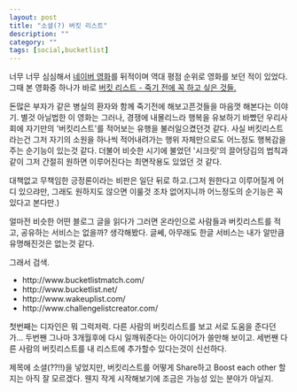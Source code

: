 ```yaml
---
layout: post
title: "소셜(?) 버킷 리스트"
description: ""
category: ""
tags: [social,bucketlist]
---
```

너무 너무 심심해서 <a href="http://movie.naver.com">네이버 영화</a>를 뒤적이며 역대 평점 순위로 영화를 보던 적이 있었다.
그때 본 영화중 하나가 바로 <a href='http://movie.naver.com/movie/bi/mi/basic.nhn?code=69102'>버킷 리스트 - 죽기 전에 꼭 하고 싶은 것들.</a>

돈많은 부자가 같은 병실의 환자와 함께 죽기전에 해보고픈것들을 마음껏 해본다는 이야기. 
별것 아닐법한 이 영화는 그러나, 경쟁에 내몰리느라 행복을 유보하기 바빴던 우리사회에 자기만의 '버킷리스트'를 적어보는 유행을 불러일으켰던것 같다. 
사실 버킷리스트라는건 그저 자기의 소원을 하나씩 적어내려가는 행위 자체만으로도 어느정도 행복감을 주는 순기능이 있는것 같다. 더불어 비슷한 시기에 불었던 '시크릿'의 끌어당김의 법칙과 같이 그저 간절히 원하면 이루어진다는 최면작용도 있었던 것 같다.

대책없고 무책임한 긍정론이라는 비판은 일단 뒤로 하고.(그저 원한다고 이루어질게 어디 있으랴만, 그래도 원하지도 않으면 이룰것 조차 없어지니까 어느정도의 순기능은 꼭 있다고 본다만.)

얼마전 비슷한 어떤 블로그 글을 읽다가 그러면 온라인으로 사람들과 버킷리스트를 적고, 공유하는 서비스는 없을까? 생각해봤다. 글쎄, 아무래도 한글 서비스는 내가 알만큼 유명해진것은 없는것 같다. 

그래서 검색. 

<ul>
  <li>http://www.bucketlistmatch.com/</li>
  <li>http://www.bucketlist.net/</li>
  <li>http://www.wakeuplist.com/</li>
  <li>http://www.challengelistcreator.com/</li>
</ul>

첫번째는 디자인은 뭐 그럭저럭. 다른 사람의 버킷리스트를 보고 서로 도움을 준다던가...
두번짼 그나마 3개월후에 다시 일깨워준다는 아이디어가 쓸만해 보이고. 
세번짼 다른 사람의 버킷리스트를 내 리스트에 추가할수 있다는것이 신선하다.

제목에 소셜(??!!)을 넣었지만, 버킷리스트를 어떻게 Share하고 Boost each other 할지는 아직 잘 모르겠다. 웬지 작게 시작해보기에 조금은 가능성 있는 분야가 아닐지.

